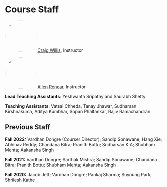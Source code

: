 # Course Staff

<img style="border-radius: 50%; width: 100px" src="https://ischool.illinois.edu/sites/default/files/styles/normal_square/public/images/willis-sq.jpg"/> [Craig Willis](https://ischool.illinois.edu/people/craig-willis), Instructor

<img style="border-radius: 50%; width: 100px" src="https://ischool.illinois.edu/sites/default/files/styles/normal_square/public/mi7/renear_2012_cropped_portrait.jpg"/> [Allen Renear](https://ischool.illinois.edu/people/allen-renear), Instructor

**Lead Teaching Assistants**: Yeshwanth Sripathy and Saurabh Shetty

**Teaching Assistants**: Vatsal Chheda, Tanay Jhawar, Sudharsan Kirshnakuma, Aditya Kumbhar, Sopan Phaltankar, Rajiv Ramachandran


## Previous Staff
**Fall 2022:** Vardhan Dongre (Courser Director); Sandip Sonawane; Hang Xie; Abhinav Reddy; Chandana Bitra; Pranith Bottu; Sudharsan K A; Shubham Mehta; Aakansha Singh 

**Fall 2021:** Vardhan Dongre; Sarthak Mishra; Sandip Sonawane; Chandana Bitra; Pranith Bottu; Shubham Mehta; Aakansha Singh 

**Fall 2020:** Jacob Jett; Vardhan Dongre; Pankaj Sharma; Suyoung Park; Shrilesh Kathe <br />
